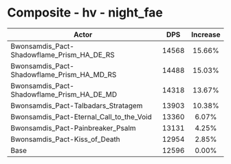 # Composite - hv - night_fae
| Actor | DPS | Increase |
|---|:---:|:---:|
|Bwonsamdis_Pact-Shadowflame_Prism_HA_DE_RS|14568|15.66%|
|Bwonsamdis_Pact-Shadowflame_Prism_HA_MD_RS|14488|15.03%|
|Bwonsamdis_Pact-Shadowflame_Prism_HA_DE_MD|14318|13.67%|
|Bwonsamdis_Pact-Talbadars_Stratagem|13903|10.38%|
|Bwonsamdis_Pact-Eternal_Call_to_the_Void|13360|6.07%|
|Bwonsamdis_Pact-Painbreaker_Psalm|13131|4.25%|
|Bwonsamdis_Pact-Kiss_of_Death|12954|2.85%|
|Base|12596|0.00%|
